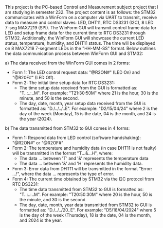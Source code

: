 This project is the PC-based Control and Measurement subject project that I am studying in semester 232. The project content is as follows: the STM32 communicates with a WinForm on a computer via UART to transmit, receive data to measure and control slaves: LED, DHT11, RTC DS3231 (I2C), 8 LED 7-seg MAX7219 (SPI). 
The WinForm GUI will transmit control frame data for LED and setup frame data for the current time to RTC DS3231 through STM32. Additionally, the WinForm GUI will showcase the current LED status, temperature, humidity, and DHT11 status. The time will be displayed on 8 MAX7219 7-segment LEDs in the "HH-MM-SS" format. Below outlines the data communication process between WinForm GUI and STM32:
   
   a) The data received from the WinForm GUI comes in 2 forms: 
   - Form 1: The LED control request data: "@R2ON#" (LED On) and "@R20F#" (LED Off).
   - Form 2: The initial time setup data for RTC DS3231:
     + The time setup data received from the GUI is formatted as: "T..:..:..M". For example: "T21:30:50M" where 21 is the hour, 30 is the minute, and 50 is the second.
     + The day, date, month, year setup data received from the GUI is formatted as: "D./../../..E". For example: "D2/15/04/24" where 2 is the day of the week (Monday), 15 is the date, 04 is the month, and 24 is the year (2024).
   
   b) The data transmitted from STM32 to GUI comes in 4 forms:
   - Form 1: Respond data from LED control (software handshaking): "@R2ON#" or "@R2OF#"
   - Form 2: The temperature and humidity data (in case DHT11 is not faulty) will be transmitted in the format "T...&...H", where:
     + The data ... between 'T' and '&' represents the temperature data
     + The data ... between '&' and 'H' represents the humidity data.
   - Form 3: Error data from DHT11 will be transmitted in the format "Error: ...!", where the data ... represents the type of error.
   - Form 4: The current time obtained by STM32 via the I2C protocol from RTC DS3231:
     + The time data transmitted from STM32 to GUI is formatted as: "T..:..:..M". For example: "T20:50:30M" where 20 is the hour, 50 is the minute, and 30 is the second.
     + The day, date, month, year data transmitted from STM32 to GUI is formatted as: "D./../../20..E". For example: "D5/18/04/2024" where 5 is the day of the week (Thursday), 18 is the date, 04 is the month, and 2024 is the year.
